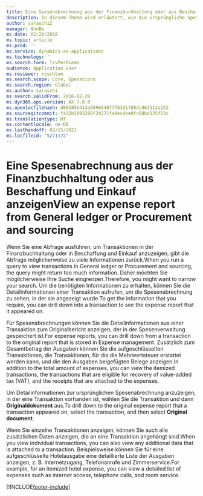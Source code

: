 ```yaml
---
title: Eine Spesenabrechnung aus der Finanzbuchhaltung oder aus Beschaffung und Einkauf anzeigen
description: In diesem Thema wird erläutert, wie die ursprüngliche Spesenabrechnung angezeigt wird, in der eine Transaktion vorhanden ist.
author: saraschi2
manager: AnnBe
ms.date: 02/26/2018
ms.topic: article
ms.prod: ''
ms.service: dynamics-ax-applications
ms.technology: ''
ms.search.form: TrvPerDiems
audience: Application User
ms.reviewer: roschlom
ms.search.scope: Core, Operations
ms.search.region: Global
ms.author: saraschi
ms.search.validFrom: 2016-02-28
ms.dyn365.ops.version: AX 7.0.0
ms.openlocfilehash: d86185b414a559694077783d1f89dc863112a252
ms.sourcegitcommit: fa32b1893286f20271fa4ec4be8fc68bd135f53c
ms.translationtype: HT
ms.contentlocale: de-DE
ms.lasthandoff: 02/15/2021
ms.locfileid: "5271172"
---
```

# <a name="view-an-expense-report-from-general-ledger-or-procurement-and-sourcing"></a><span data-ttu-id="d38ca-103">Eine Spesenabrechnung aus der Finanzbuchhaltung oder aus Beschaffung und Einkauf anzeigen</span><span class="sxs-lookup"><span data-stu-id="d38ca-103">View an expense report from General ledger or Procurement and sourcing</span></span>

<span data-ttu-id="d38ca-104">Wenn Sie eine Abfrage ausführen, um Transaktionen in der Finanzbuchhaltung oder in Beschaffung und Einkauf anzuzeigen, gibt die Abfrage möglicherweise zu viele Informationen zurück.</span><span class="sxs-lookup"><span data-stu-id="d38ca-104">When you run a query to view transactions in General ledger or Procurement and sourcing, the query might return too much information.</span></span> <span data-ttu-id="d38ca-105">Daher möchten Sie möglicherweise Ihre Suche eingrenzen.</span><span class="sxs-lookup"><span data-stu-id="d38ca-105">Therefore, you might want to narrow your search.</span></span> <span data-ttu-id="d38ca-106">Um die benötigten Informationen zu erhalten, können Sie die Detailinformationen einer Transaktion aufrufen, um die Spesenabrechnung zu sehen, in der sie angezeigt wurde.</span><span class="sxs-lookup"><span data-stu-id="d38ca-106">To get the information that you require, you can drill down into a transaction to see the expense report that it appeared on.</span></span>

<span data-ttu-id="d38ca-107">Für Spesenabrechnungen können Sie die Detailinformationen aus einer Transaktion zum Originalbericht anzeigen, der in der Spesenverwaltung gespeichert ist.</span><span class="sxs-lookup"><span data-stu-id="d38ca-107">For expense reports, you can drill down from a transaction to the original report that is stored in Expense management.</span></span> <span data-ttu-id="d38ca-108">Zusätzlich zum Gesamtbetrag der Ausgaben können Sie die aufgeschlüsselten Transaktionen, die Transaktionen, für die die Mehrwertsteuer erstattet werden kann, und die den Ausgaben beigefügten Belege anzeigen.</span><span class="sxs-lookup"><span data-stu-id="d38ca-108">In addition to the total amount of expenses, you can view the itemized transactions, the transactions that are eligible for recovery of value-added tax (VAT), and the receipts that are attached to the expenses.</span></span>

<span data-ttu-id="d38ca-109">Um Detailinformationen zur ursprünglichen Spesenabrechnung anzuzeigen, in der eine Transaktion vorhanden ist, wählen Sie die Transaktion und dann **Originaldokument** aus.</span><span class="sxs-lookup"><span data-stu-id="d38ca-109">To drill down to the original expense report that a transaction appeared on, select the transaction, and then select **Original document**.</span></span>

<span data-ttu-id="d38ca-110">Wenn Sie einzelne Transaktionen anzeigen, können Sie auch alle zusätzlichen Daten anzeigen, die an eine Transaktion angehängt sind.</span><span class="sxs-lookup"><span data-stu-id="d38ca-110">When you view individual transactions, you can also view any additional data that is attached to a transaction.</span></span> <span data-ttu-id="d38ca-111">Beispielsweise können Sie für eine aufgeschlüsselte Hotelausgabe eine detaillierte Liste der Ausgaben anzeigen, z. B. Internetzugang, Telefonanrufe und Zimmerservice.</span><span class="sxs-lookup"><span data-stu-id="d38ca-111">For example, for an itemized hotel expense, you can view a detailed list of expenses such as internet access, telephone calls, and room service.</span></span>


[!INCLUDE[footer-include](../includes/footer-banner.md)]